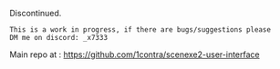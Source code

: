 Discontinued.

```
This is a work in progress, if there are bugs/suggestions please 
DM me on discord: _x7333
```

Main repo at : https://github.com/1contra/scenexe2-user-interface
